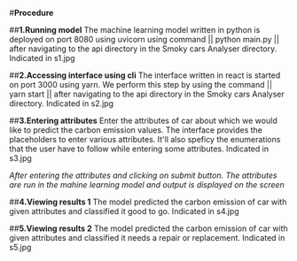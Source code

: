 #**Procedure**


##**1.Running model**
The machine learning model written in python is deployed on port 8080 using uvicorn using command
||  python main.py  || after navigating to the api directory in the Smoky cars Analyser directory. Indicated in s1.jpg


##**2.Accessing interface using cli**
The interface written in react is started on port 3000 using yarn. We perform this step by using the command 
||  yarn start || after navigating to the api directory in the Smoky cars Analyser directory. Indicated in s2.jpg


##**3.Entering attributes**
Enter the attributes of car about which we would like to predict the carbon emission values. The interface provides the placeholders to 
enter various attributes. It'll also speficy the enumerations that the user have to follow while entering some attributes. Indicated in s3.jpg


_After entering the attributes and clicking on submit button. The attributes are run in the mahine learning model and output is displayed on the screen_


##**4.Viewing results 1**
The model predicted the carbon emission of car with given attributes and classified it good to go. Indicated in s4.jpg


##**5.Viewing results 2**
The model predicted the carbon emission of car with given attributes and classified it needs a repair or replacement. Indicated in s5.jpg
